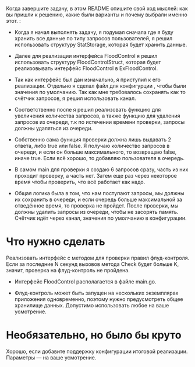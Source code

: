Когда завершите задачу, в этом README опишите свой ход мыслей: как вы пришли к решению, какие были варианты и почему выбрали именно этот. :


- Когда я начал выполнять задачу, я подумал сначала где я буду хранить все данные по типу запросов пользователей, я решил использовать структуру StatStorage, которая будет хранить данные.
- Далее для реализации интерфейса FloodControl я решил использовать структуру FloodControlStruct, которая будет реализовывать интерфейс FloodControl в ExFloodControl.

- Так как интерфейс был дан изначально, я приступил к его реализации. Отдельно я сделал файл для конфигурции , чтобы были значения по умолчанию. Так как мне требовалось сохранять как то счётчик запросов, я решил использовать канал.

- Соответственно после я решил реализовать функцию для увеличения количества запросов, а также функцию для удаления запросов из очереди, т.к по истечении времени проверки, запросы должны удаляться из очереди.

- Собственно сама функция проверки должна лишь выдавать 2 ответа, либо true или false. Я получаю количество запросов в очереди, и если он больше максимального, то возвращаю false, иначе true.
Если всё хорошо, то добавляю пользователя в очередь. 

- В самом main для проверки я создаю 6 запросов сразу, часть из них проходит проверку, а часть нет. Затем еще раз через некоторое время чтобы проверить, что всё работает как надо.

- Общая логика была в том, что нам поступают запросы, мы должны их сохранить в очереди, и если очередь больше максимальной за отведённое время, то проверка не пройдет.
После проверки, мы должны удалить запросы из очереди, чтобы не засорять память. Счётчик идёт через канал, значения по умолчанию в конфигурации.




# Что нужно сделать

Реализовать интерфейс с методом для проверки правил флуд-контроля. Если за последние N секунд вызовов метода Check будет больше K, значит, проверка на флуд-контроль не пройдена.

- Интерфейс FloodControl располагается в файле main.go.

- Флуд-контроль может быть запущен на нескольких экземплярах приложения одновременно, поэтому нужно предусмотреть общее хранилище данных. Допустимо использовать любое на ваше усмотрение. 

# Необязательно, но было бы круто

Хорошо, если добавите поддержку конфигурации итоговой реализации. Параметры — на ваше усмотрение.
